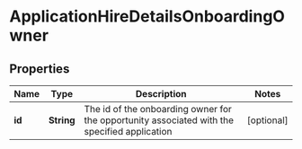 

# ApplicationHireDetailsOnboardingOwner



## Properties

| Name | Type | Description | Notes |
|------------ | ------------- | ------------- | -------------|
|**id** | **String** | The id of the onboarding owner for the opportunity associated with the specified application |  [optional] |




